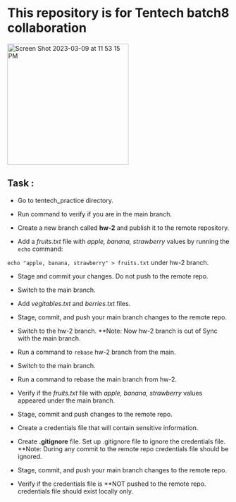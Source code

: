 # This repository is for Tentech batch8 collaboration 
<img width="275" alt="Screen Shot 2023-03-09 at 11 53 15 PM" src="https://user-images.githubusercontent.com/85028974/224235498-59726a9f-8796-4a2d-a444-892d5224bf81.png">


## Task :

- Go to tentech_practice directory.

- Run command to verify if you are in the main branch.

- Create a new branch called **hw-2** and publish it to the remote repository.

- Add a *fruits.txt* file with *apple, banana, strawberry* values by running the `echo` command:

`echo "apple, banana, strawberry" > fruits.txt` under hw-2 branch.

- Stage and commit your changes. Do not push to the remote repo.

- Switch to the main branch.

- Add *vegitables.txt* and *berries.txt* files.

- Stage, commit, and push your main branch changes to the remote repo. 

- Switch to the hw-2 branch. **Note: Now hw-2 branch is out of Sync with the main branch.

- Run a command to `rebase` hw-2 branch from the main.

- Switch to the main branch.

- Run a command to rebase the main branch from hw-2.

- Verify if the *fruits.txt* file with *apple, banana, strawberry* values appeared under the main branch. 

- Stage, commit and push changes to the remote repo.

- Create a credentials file that will contain sensitive information.

- Create **.gitignore** file. Set up .gitignore file to ignore the credentials file. **Note: During any commit to the remote repo credentials file should be ignored.  

- Stage, commit, and push your main branch changes to the remote repo. 

- Verify if the credentials file is **NOT pushed to the remote repo. credentials file should exist locally only. 

 
